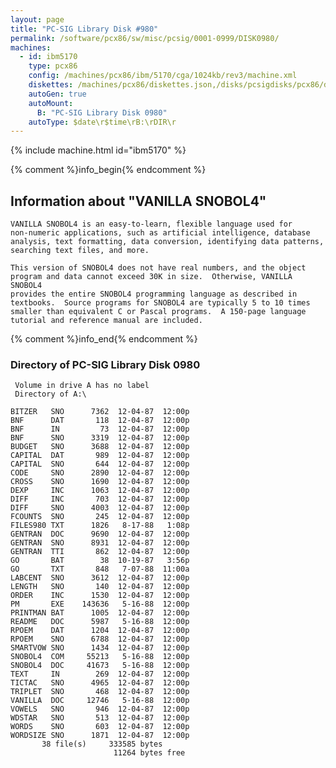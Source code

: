 ```yaml
---
layout: page
title: "PC-SIG Library Disk #980"
permalink: /software/pcx86/sw/misc/pcsig/0001-0999/DISK0980/
machines:
  - id: ibm5170
    type: pcx86
    config: /machines/pcx86/ibm/5170/cga/1024kb/rev3/machine.xml
    diskettes: /machines/pcx86/diskettes.json,/disks/pcsigdisks/pcx86/diskettes.json
    autoGen: true
    autoMount:
      B: "PC-SIG Library Disk 0980"
    autoType: $date\r$time\rB:\rDIR\r
---
```


{% include machine.html id="ibm5170" %}

{% comment %}info_begin{% endcomment %}

## Information about "VANILLA SNOBOL4"

    VANILLA SNOBOL4 is an easy-to-learn, flexible language used for
    non-numeric applications, such as artificial intelligence, database
    analysis, text formatting, data conversion, identifying data patterns,
    searching text files, and more.
    
    This version of SNOBOL4 does not have real numbers, and the object
    program and data cannot exceed 30K in size.  Otherwise, VANILLA SNOBOL4
    provides the entire SNOBOL4 programming language as described in
    textbooks.  Source programs for SNOBOL4 are typically 5 to 10 times
    smaller than equivalent C or Pascal programs.  A 150-page language
    tutorial and reference manual are included.
{% comment %}info_end{% endcomment %}


### Directory of PC-SIG Library Disk 0980

     Volume in drive A has no label
     Directory of A:\

    BITZER   SNO      7362  12-04-87  12:00p
    BNF      DAT       118  12-04-87  12:00p
    BNF      IN         73  12-04-87  12:00p
    BNF      SNO      3319  12-04-87  12:00p
    BUDGET   SNO      3688  12-04-87  12:00p
    CAPITAL  DAT       989  12-04-87  12:00p
    CAPITAL  SNO       644  12-04-87  12:00p
    CODE     SNO      2890  12-04-87  12:00p
    CROSS    SNO      1690  12-04-87  12:00p
    DEXP     INC      1063  12-04-87  12:00p
    DIFF     INC       703  12-04-87  12:00p
    DIFF     SNO      4003  12-04-87  12:00p
    FCOUNTS  SNO       245  12-04-87  12:00p
    FILES980 TXT      1826   8-17-88   1:08p
    GENTRAN  DOC      9690  12-04-87  12:00p
    GENTRAN  SNO      8931  12-04-87  12:00p
    GENTRAN  TTI       862  12-04-87  12:00p
    GO       BAT        38  10-19-87   3:56p
    GO       TXT       848   7-07-88  11:00a
    LABCENT  SNO      3612  12-04-87  12:00p
    LENGTH   SNO       140  12-04-87  12:00p
    ORDER    INC      1530  12-04-87  12:00p
    PM       EXE    143636   5-16-88  12:00p
    PRINTMAN BAT      1005  12-04-87  12:00p
    README   DOC      5987   5-16-88  12:00p
    RPOEM    DAT      1204  12-04-87  12:00p
    RPOEM    SNO      6788  12-04-87  12:00p
    SMARTVOW SNO      1434  12-04-87  12:00p
    SNOBOL4  COM     55213   5-16-88  12:00p
    SNOBOL4  DOC     41673   5-16-88  12:00p
    TEXT     IN        269  12-04-87  12:00p
    TICTAC   SNO      4965  12-04-87  12:00p
    TRIPLET  SNO       468  12-04-87  12:00p
    VANILLA  DOC     12746   5-16-88  12:00p
    VOWELS   SNO       946  12-04-87  12:00p
    WDSTAR   SNO       513  12-04-87  12:00p
    WORDS    SNO       603  12-04-87  12:00p
    WORDSIZE SNO      1871  12-04-87  12:00p
           38 file(s)     333585 bytes
                           11264 bytes free
